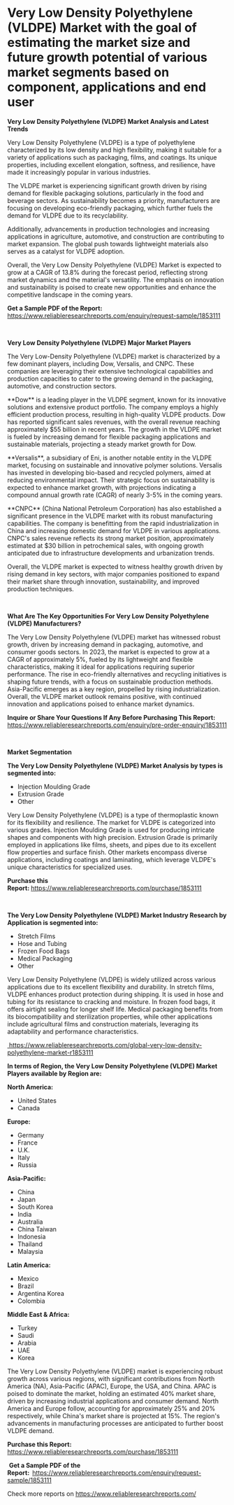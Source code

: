 <p><h1>Very Low Density Polyethylene (VLDPE) Market with the goal of estimating the market size and future growth potential of various market segments based on component, applications and end user</h1></p><p><strong>Very Low Density Polyethylene (VLDPE) Market Analysis and Latest Trends</strong></p>
<p><p>Very Low Density Polyethylene (VLDPE) is a type of polyethylene characterized by its low density and high flexibility, making it suitable for a variety of applications such as packaging, films, and coatings. Its unique properties, including excellent elongation, softness, and resilience, have made it increasingly popular in various industries.</p><p>The VLDPE market is experiencing significant growth driven by rising demand for flexible packaging solutions, particularly in the food and beverage sectors. As sustainability becomes a priority, manufacturers are focusing on developing eco-friendly packaging, which further fuels the demand for VLDPE due to its recyclability. </p><p>Additionally, advancements in production technologies and increasing applications in agriculture, automotive, and construction are contributing to market expansion. The global push towards lightweight materials also serves as a catalyst for VLDPE adoption. </p><p>Overall, the Very Low Density Polyethylene (VLDPE) Market is expected to grow at a CAGR of 13.8% during the forecast period, reflecting strong market dynamics and the material's versatility. The emphasis on innovation and sustainability is poised to create new opportunities and enhance the competitive landscape in the coming years.</p></p>
<p><strong>Get a Sample PDF of the Report:&nbsp;</strong> <a href="https://www.reliableresearchreports.com/enquiry/request-sample/1853111?utm_campaign=2665&utm_medium=2&utm_source=Github&utm_content=ia&utm_term=03042025&utm_id=very-low-density-polyethylene-vldpe">https://www.reliableresearchreports.com/enquiry/request-sample/1853111</a></p>
<p>&nbsp;</p>
<p><strong>Very Low Density Polyethylene (VLDPE) Major Market Players</strong></p>
<p><p>The Very Low-Density Polyethylene (VLDPE) market is characterized by a few dominant players, including Dow, Versalis, and CNPC. These companies are leveraging their extensive technological capabilities and production capacities to cater to the growing demand in the packaging, automotive, and construction sectors.</p><p>**Dow** is a leading player in the VLDPE segment, known for its innovative solutions and extensive product portfolio. The company employs a highly efficient production process, resulting in high-quality VLDPE products. Dow has reported significant sales revenues, with the overall revenue reaching approximately $55 billion in recent years. The growth in the VLDPE market is fueled by increasing demand for flexible packaging applications and sustainable materials, projecting a steady market growth for Dow.</p><p>**Versalis**, a subsidiary of Eni, is another notable entity in the VLDPE market, focusing on sustainable and innovative polymer solutions. Versalis has invested in developing bio-based and recycled polymers, aimed at reducing environmental impact. Their strategic focus on sustainability is expected to enhance market growth, with projections indicating a compound annual growth rate (CAGR) of nearly 3-5% in the coming years.</p><p>**CNPC** (China National Petroleum Corporation) has also established a significant presence in the VLDPE market with its robust manufacturing capabilities. The company is benefitting from the rapid industrialization in China and increasing domestic demand for VLDPE in various applications. CNPC's sales revenue reflects its strong market position, approximately estimated at $30 billion in petrochemical sales, with ongoing growth anticipated due to infrastructure developments and urbanization trends.</p><p>Overall, the VLDPE market is expected to witness healthy growth driven by rising demand in key sectors, with major companies positioned to expand their market share through innovation, sustainability, and improved production techniques.</p></p>
<p>&nbsp;</p>
<p><strong>What Are The Key Opportunities For Very Low Density Polyethylene (VLDPE) Manufacturers?</strong></p>
<p><p>The Very Low Density Polyethylene (VLDPE) market has witnessed robust growth, driven by increasing demand in packaging, automotive, and consumer goods sectors. In 2023, the market is expected to grow at a CAGR of approximately 5%, fueled by its lightweight and flexible characteristics, making it ideal for applications requiring superior performance. The rise in eco-friendly alternatives and recycling initiatives is shaping future trends, with a focus on sustainable production methods. Asia-Pacific emerges as a key region, propelled by rising industrialization. Overall, the VLDPE market outlook remains positive, with continued innovation and applications poised to enhance market dynamics.</p></p>
<p><strong>Inquire or Share Your Questions If Any Before Purchasing This Report:</strong> <a href="https://www.reliableresearchreports.com/enquiry/pre-order-enquiry/1853111?utm_campaign=2665&utm_medium=2&utm_source=Github&utm_content=ia&utm_term=03042025&utm_id=very-low-density-polyethylene-vldpe">https://www.reliableresearchreports.com/enquiry/pre-order-enquiry/1853111</a></p>
<p>&nbsp;</p>
<p><strong>Market Segmentation</strong></p>
<p><strong>The Very Low Density Polyethylene (VLDPE) Market Analysis by types is segmented into:</strong></p>
<p><ul><li>Injection Moulding Grade</li><li>Extrusion Grade</li><li>Other</li></ul></p>
<p><p>Very Low Density Polyethylene (VLDPE) is a type of thermoplastic known for its flexibility and resilience. The market for VLDPE is categorized into various grades. Injection Moulding Grade is used for producing intricate shapes and components with high precision. Extrusion Grade is primarily employed in applications like films, sheets, and pipes due to its excellent flow properties and surface finish. Other markets encompass diverse applications, including coatings and laminating, which leverage VLDPE's unique characteristics for specialized uses.</p></p>
<p><strong>Purchase this Report:&nbsp;</strong><a href="https://www.reliableresearchreports.com/purchase/1853111?utm_campaign=2665&utm_medium=2&utm_source=Github&utm_content=ia&utm_term=03042025&utm_id=very-low-density-polyethylene-vldpe">https://www.reliableresearchreports.com/purchase/1853111</a></p>
<p>&nbsp;</p>
<p><strong>The Very Low Density Polyethylene (VLDPE) Market Industry Research by Application is segmented into:</strong></p>
<p><ul><li>Stretch Films</li><li>Hose and Tubing</li><li>Frozen Food Bags</li><li>Medical Packaging</li><li>Other</li></ul></p>
<p><p>Very Low Density Polyethylene (VLDPE) is widely utilized across various applications due to its excellent flexibility and durability. In stretch films, VLDPE enhances product protection during shipping. It is used in hose and tubing for its resistance to cracking and moisture. In frozen food bags, it offers airtight sealing for longer shelf life. Medical packaging benefits from its biocompatibility and sterilization properties, while other applications include agricultural films and construction materials, leveraging its adaptability and performance characteristics.</p></p>
<p><a href="https://www.reliableresearchreports.com/global-very-low-density-polyethylene-market-r1853111?utm_campaign=2665&utm_medium=2&utm_source=Github&utm_content=ia&utm_term=03042025&utm_id=very-low-density-polyethylene-vldpe">&nbsp;https://www.reliableresearchreports.com/global-very-low-density-polyethylene-market-r1853111</a></p>
<p><strong>In terms of Region, the Very Low Density Polyethylene (VLDPE) Market Players available by Region are:</strong></p>
<p>
    <p> <strong> North America: </strong>
        <ul>
            <li>United States</li>
            <li>Canada</li>
        </ul>
        </p> 
    <p> <strong> Europe: </strong>
        <ul>
            <li>Germany</li>
            <li>France</li>
            <li>U.K.</li>
            <li>Italy</li>
            <li>Russia</li>
        </ul>
        </p> 
    <p> <strong> Asia-Pacific: </strong>
        <ul>
            <li>China</li>
            <li>Japan</li>
            <li>South Korea</li>
            <li>India</li>
            <li>Australia</li>
            <li>China Taiwan</li>
            <li>Indonesia</li>
            <li>Thailand</li>
            <li>Malaysia</li>
        </ul>
        </p> 
    <p> <strong> Latin America: </strong>
        <ul>
            <li>Mexico</li>
            <li>Brazil</li>
            <li>Argentina Korea</li>
            <li>Colombia</li>
        </ul>
        </p> 
    <p> <strong> Middle East & Africa: </strong>
        <ul>
            <li>Turkey</li>
            <li>Saudi</li>
            <li>Arabia</li>
            <li>UAE</li>
            <li>Korea</li>
        </ul>
    </p>
    </p>
<p><p>The Very Low Density Polyethylene (VLDPE) market is experiencing robust growth across various regions, with significant contributions from North America (NA), Asia-Pacific (APAC), Europe, the USA, and China. APAC is poised to dominate the market, holding an estimated 40% market share, driven by increasing industrial applications and consumer demand. North America and Europe follow, accounting for approximately 25% and 20% respectively, while China's market share is projected at 15%. The region's advancements in manufacturing processes are anticipated to further boost VLDPE demand.</p></p>
<p><strong>Purchase this Report: </strong><a href="https://www.reliableresearchreports.com/purchase/1853111?utm_campaign=2665&utm_medium=2&utm_source=Github&utm_content=ia&utm_term=03042025&utm_id=very-low-density-polyethylene-vldpe">https://www.reliableresearchreports.com/purchase/1853111</a></p>
<p>&nbsp;<strong>Get a Sample PDF of the Report:&nbsp;&nbsp;</strong><a href="https://www.reliableresearchreports.com/enquiry/request-sample/1853111?utm_campaign=2665&utm_medium=2&utm_source=Github&utm_content=ia&utm_term=03042025&utm_id=very-low-density-polyethylene-vldpe">https://www.reliableresearchreports.com/enquiry/request-sample/1853111</a></p>
<p><strong></strong></p>
<p>Check more reports on <a href="https://www.reliableresearchreports.com/?utm_campaign=2665&utm_medium=2&utm_source=Github&utm_content=ia&utm_term=03042025&utm_id=very-low-density-polyethylene-vldpe">https://www.reliableresearchreports.com/</a></p>